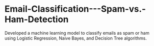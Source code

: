 # Email-Classification---Spam-vs.-Ham-Detection
Developed a machine learning model to classify emails as spam or ham using Logistic Regression, Naive Bayes, and Decision Tree algorithms.

